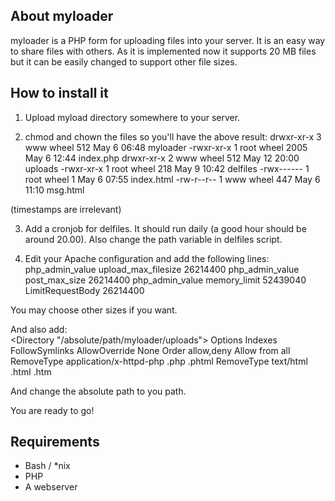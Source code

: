 About myloader
--------------

myloader is a PHP form for uploading files into your server. It is an easy way to share
files with others. As it is implemented now it supports 20 MB files but it can be
easily changed to support other file sizes.

How to install it
-----------------

1) Upload myload directory somewhere to your server.

2) chmod and chown the files so you'll have the above result:
	drwxr-xr-x  3 www   wheel      512 May  6 06:48 myloader
	-rwxr-xr-x  1 root  wheel  2005 May  6 12:44 index.php
	drwxr-xr-x  2 www   wheel   512 May 12 20:00 uploads
	-rwxr-xr-x  1 root  wheel  218 May  9 10:42 delfiles
	-rwx------  1 root  wheel    1 May  6 07:55 index.html
	-rw-r--r--  1 www   wheel  447 May  6 11:10 msg.html

(timestamps are irrelevant)

3) Add a cronjob for delfiles. It should run daily (a good hour should be around 20.00).
Also change the path variable in delfiles script.

4) Edit your Apache configuration and add the following lines:
	php_admin_value upload_max_filesize 26214400
	php_admin_value post_max_size 26214400
	php_admin_value memory_limit 52439040
	LimitRequestBody 26214400

You may choose other sizes if you want.


And also add:<br/>
	<Directory "/absolute/path/myloader/uploads">
		Options Indexes FollowSymlinks
		AllowOverride None
		Order allow,deny
		Allow from all
		RemoveType application/x-httpd-php .php .phtml
		RemoveType text/html .html .htm
	</Directory>
	
And change the absolute path to you path.

You are ready to go!

Requirements
------------

* Bash / *nix<br/>
* PHP<br/>
* A webserver<br/>
